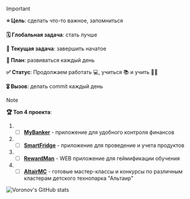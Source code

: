 > [!IMPORTANT]
> **⭐ Цель**: сделать что-то важное, запомниться
> 
> **🗓️ Глобальная задача**: стать лучше
>
> **📃 Текущая задача**: завершить начатое
>
> **📝 План**: развиваться каждый день
>
> **✅ Статус**: Продолжаем работать 💻, учиться 📚 и учить 🧑‍🏫
>
> **🎖️ Вызов**: делать commit каждый день 


> [!NOTE]
> **🏆 Топ 4 проекта**:
> 1. - [ ] **[MyBanker](https://github.com/voronov-nikita/MyBanker)** - приложение для удобного контроля финансов
> 
> 2. - [ ] **[SmartFridge](https://github.com/voronov-nikita/SmartFridge)** - приложение для проведение и учета продуктов
>
> 3. - [ ] **[RewardMan](https://github.com/KVBO31/RewardMan)** - WEB приложение для геймификации обучения
>
> 4. - [ ] **[AltairMC](https://github.com/voronov-nikita/AltairMC)** - готовые мастер-классы и конкурсы по различным кластерам детского технопарка "Альтаир"



![Voronov's GitHub stats](https://github-readme-stats.vercel.app/api?username=voronov-nikita&theme=calm_pink&show_icons=true)

